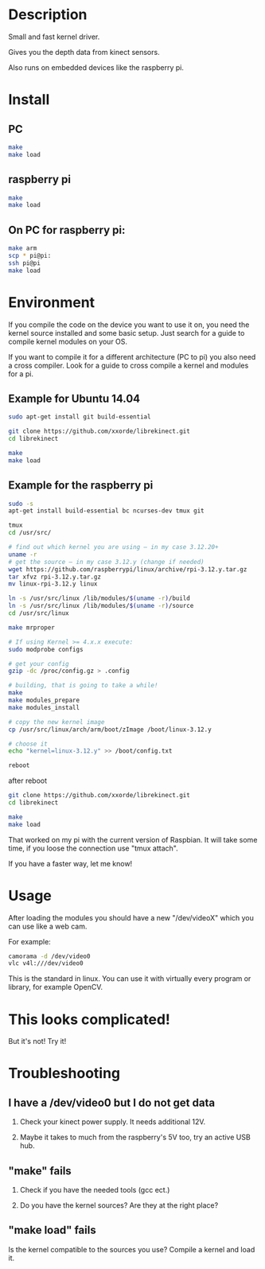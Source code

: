 Description
================
Small and fast kernel driver.

Gives you the depth data from kinect sensors.

Also runs on embedded devices like the raspberry pi.


Install
===================

PC
--
```Bash
make
make load
```

raspberry pi
-------------
```Bash 
make
make load
```

On PC for raspberry pi:
-----------------------
```Bash
make arm
scp * pi@pi:
ssh pi@pi
make load
```

Environment
=========
If you compile the code on the device you want to use it on, you need the kernel source installed and some basic setup. Just search for a guide to compile kernel modules on your OS.

If you want to compile it for a different architecture (PC to pi) you also need a cross compiler. 
Look for a guide to cross compile a kernel and modules for a pi.

Example for Ubuntu 14.04
--------------------------------

```Bash
sudo apt-get install git build-essential

git clone https://github.com/xxorde/librekinect.git
cd librekinect

make
make load
```

Example for the raspberry pi
--------------------------------------------
```Bash
sudo -s
apt-get install build-essential bc ncurses-dev tmux git

tmux
cd /usr/src/

# find out which kernel you are using – in my case 3.12.20+
uname -r
# get the source – in my case 3.12.y (change if needed) 
wget https://github.com/raspberrypi/linux/archive/rpi-3.12.y.tar.gz
tar xfvz rpi-3.12.y.tar.gz
mv linux-rpi-3.12.y linux

ln -s /usr/src/linux /lib/modules/$(uname -r)/build
ln -s /usr/src/linux /lib/modules/$(uname -r)/source 
cd /usr/src/linux

make mrproper

# If using Kernel >= 4.x.x execute:
sudo modprobe configs

# get your config
gzip -dc /proc/config.gz > .config

# building, that is going to take a while!
make
make modules_prepare
make modules_install

# copy the new kernel image
cp /usr/src/linux/arch/arm/boot/zImage /boot/linux-3.12.y

# choose it
echo "kernel=linux-3.12.y" >> /boot/config.txt

reboot
```
after reboot
```Bash
git clone https://github.com/xxorde/librekinect.git
cd librekinect

make
make load
```
That worked on my pi with the current version of Raspbian. It will take some time, if you loose the connection use "tmux attach".

If you have a faster way, let me know!

Usage
=====
After loading the modules you should have a new "/dev/videoX" which you can use like a web cam.

For example:
```Bash
camorama -d /dev/video0
vlc v4l:///dev/video0
```

This is the standard in linux. You can use it with virtually every program or library, for example OpenCV. 

This looks complicated!
=======================
But it's not! Try it!


Troubleshooting
===============


I have a /dev/video0 but I do not get data
------------------------------------------

1. Check your kinect power supply. It needs additional 12V.

2. Maybe it takes to much from the raspberry's 5V too, try an active USB hub.


"make" fails
-------------


1. Check if you have the needed tools (gcc ect.)

2. Do you have the kernel sources? Are they at the right place?



"make load" fails
------------------

Is the kernel compatible to the sources you use? Compile a kernel and load it.
